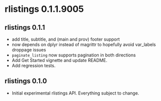 # rlistings 0.1.1.9005

## rlistings 0.1.1
 * add title, subtitle, and (main and prov) footer support
 * now depends on dplyr instead of magrittr to hopefully avoid var_labels droppage issues
 * `paginate_listing` now supports pagination in both directions
 * Add Get Started vignette and update README.
 * Add regression tests.

## rlistings 0.1.0
 * Initial experimental rlistings API. Everything subject to change.
